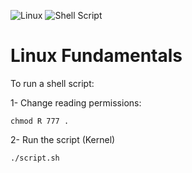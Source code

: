 ![Linux](https://img.shields.io/badge/Linux-FCC624?style=for-the-badge&logo=linux&logoColor=black) ![Shell Script](https://img.shields.io/badge/shell_script-%23121011.svg?style=for-the-badge&logo=gnu-bash&logoColor=white)

# Linux Fundamentals

To run a shell script:

1- Change reading permissions:
```
chmod R 777 .
```

2- Run the script (Kernel)
```
./script.sh
```
